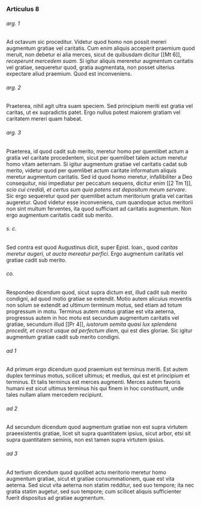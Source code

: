 ### Articulus 8

###### arg. 1
Ad octavum sic proceditur. Videtur quod homo non possit mereri augmentum gratiae vel caritatis. Cum enim aliquis acceperit praemium quod meruit, non debetur ei alia merces, sicut de quibusdam dicitur [[Mt 6]], *receperunt mercedem suam*. Si igitur aliquis mereretur augmentum caritatis vel gratiae, sequeretur quod, gratia augmentata, non posset ulterius expectare aliud praemium. Quod est inconveniens.

###### arg. 2
Praeterea, nihil agit ultra suam speciem. Sed principium meriti est gratia vel caritas, ut ex supradictis patet. Ergo nullus potest maiorem gratiam vel caritatem mereri quam habeat.

###### arg. 3
Praeterea, id quod cadit sub merito, meretur homo per quemlibet actum a gratia vel caritate procedentem, sicut per quemlibet talem actum meretur homo vitam aeternam. Si igitur augmentum gratiae vel caritatis cadat sub merito, videtur quod per quemlibet actum caritate informatum aliquis meretur augmentum caritatis. Sed id quod homo meretur, infallibiliter a Deo consequitur, nisi impediatur per peccatum sequens, dicitur enim [[2 Tm 1]], *scio cui credidi, et certus sum quia potens est depositum meum servare*. Sic ergo sequeretur quod per quemlibet actum meritorium gratia vel caritas augeretur. Quod videtur esse inconveniens, cum quandoque actus meritorii non sint multum ferventes, ita quod sufficiant ad caritatis augmentum. Non ergo augmentum caritatis cadit sub merito.

###### s. c.
Sed contra est quod Augustinus dicit, super Epist. Ioan., quod *caritas meretur augeri, ut aucta mereatur perfici*. Ergo augmentum caritatis vel gratiae cadit sub merito.

###### co.
Respondeo dicendum quod, sicut supra dictum est, illud cadit sub merito condigni, ad quod motio gratiae se extendit. Motio autem alicuius moventis non solum se extendit ad ultimum terminum motus, sed etiam ad totum progressum in motu. Terminus autem motus gratiae est vita aeterna, progressus autem in hoc motu est secundum augmentum caritatis vel gratiae, secundum illud [[Pr 4]], *iustorum semita quasi lux splendens procedit, et crescit usque ad perfectum diem*, qui est dies gloriae. Sic igitur augmentum gratiae cadit sub merito condigni.

###### ad 1
Ad primum ergo dicendum quod praemium est terminus meriti. Est autem duplex terminus motus, scilicet ultimus; et medius, qui est et principium et terminus. Et talis terminus est merces augmenti. Merces autem favoris humani est sicut ultimus terminus his qui finem in hoc constituunt, unde tales nullam aliam mercedem recipiunt.

###### ad 2
Ad secundum dicendum quod augmentum gratiae non est supra virtutem praeexistentis gratiae, licet sit supra quantitatem ipsius, sicut arbor, etsi sit supra quantitatem seminis, non est tamen supra virtutem ipsius.

###### ad 3
Ad tertium dicendum quod quolibet actu meritorio meretur homo augmentum gratiae, sicut et gratiae consummationem, quae est vita aeterna. Sed sicut vita aeterna non statim redditur, sed suo tempore; ita nec gratia statim augetur, sed suo tempore; cum scilicet aliquis sufficienter fuerit dispositus ad gratiae augmentum.

